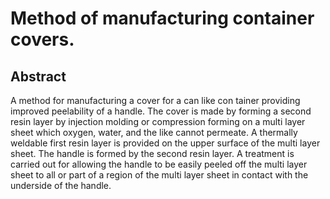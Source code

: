 # Method of manufacturing container covers.

## Abstract
A method for manufacturing a cover for a can like con tainer providing improved peelability of a handle. The cover is made by forming a second resin layer by injection molding or compression forming on a multi layer sheet which oxygen, water, and the like cannot permeate. A thermally weldable first resin layer is provided on the upper surface of the multi layer sheet. The handle is formed by the second resin layer. A treatment is carried out for allowing the handle to be easily peeled off the multi layer sheet to all or part of a region of the multi layer sheet in contact with the underside of the handle.